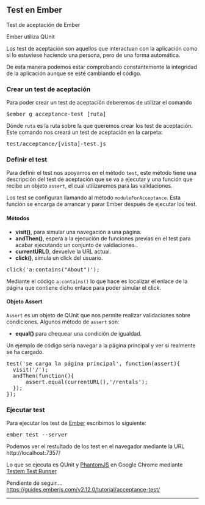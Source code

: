 

## Test en Ember




Test de aceptación de Ember

Ember utiliza QUnit



Los test de aceptación son aquellos que interactuan con la aplicación como si lo estuviese haciendo una persona, pero de una forma automática.

De esta manera podemos estar comprobando constantemente la integridad de la aplicación aunque se esté cambiando el código.


### Crear un test de aceptación

Para poder crear un test de aceptación deberemos de utilizar el comando

<kbd>$ember g acceptance-test [ruta]</kbd>

Dónde <code>ruta</code> es la ruta sobre la que queremos crear los test de aceptación. Este comando nos creará un test de aceptación en la carpeta:

<samp>test/acceptance/[vista]-test.js</samp>


### Definir el test
Para definir el test nos apoyamos en el método <code>test</code>, este método tiene una descripción del test de aceptación que se va a ejecutar y una función que recibe un objeto <code>assert</code>, el cual utilizaremos para las validaciones.


Los test se configuran llamando al método <code>moduleForAcceptance</code>. Esta función se encarga de arrancar y parar Ember después de ejecutar los test.

#### Métodos

* **visit()**, para simular una navegación a una página.
* **andThen()**, espera a la ejecución de funciones previas en el test para acabar ejecutando un conjunto de valdiaciones..
* **currentURL()**, devuelve la URL actual.
* **click()**, simula un click del usuario.

<pre lang="javascript">click('a:contains("About")');</pre>

Mediante el código <code>a:contains()</code> lo que hace es localizar el enlace de la página que contiene dicho enlace para poder simular el click.


#### Objeto Assert
<code>Assert</code> es un objeto de QUnit que nos permite realizar validaciones sobre condiciones. Algunos método de <code>assert</code> son:

 * **equal()** para chequear una condición de igualdad.


Un ejemplo de código sería navegar a la página principal y ver si realmente se ha cargado.

<pre lang="javascript">test('se carga la página principal', function(assert){
  visit('/');
  andThen(function(){
      assert.equal(currentURL(),'/rentals');
  });
});</pre>

### Ejecutar test

Para ejecutar los test de [Ember][1] escribimos lo siguiente:

<kbd>ember test --server</kbd>

Podemos ver el restultado de los test en el navegador mediante la URL http://localhost:7357/


Lo que se ejecuta es QUnit y [PhantomJS](http://phantomjs.org/) en Google Chrome mediante [Testem Test Runner](https://github.com/testem/testem)



Pendiente de seguir.... https://guides.emberjs.com/v2.12.0/tutorial/acceptance-test/





-----
[1]: http://www.manualweb.net/tutorial-ember/
[2]: https://babeljs.io/
[3]: https://nodejs.org/es/
[4]: https://www.npmjs.com/
[5]: http://www.manualweb.net/tutorial-html/
[6]: http://handlebarsjs.com/
[7]: http://www.manualweb.net/tutorial-javascript/
[8]: https://bower.io/
[9]: http://www.manualweb.net/tutorial-bootstrap/
[10]: http://www.manualweb.net/tutorial-css/
